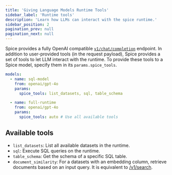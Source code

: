 ```yaml
---
title: 'Giving Language Models Runtime Tools'
sidebar_label: 'Runtime tools'
description: 'Learn how LLMs can interact with the spice runtime.'
sidebar_position: 2
pagination_prev: null
pagination_next: null
---
```


Spice provides a fully OpenAI compatible [`v1/chat/completion`](/api/http/chat-completions) endpoint.
In addition to user-provided tools (in the request payload), Spice provides a set of tools to let LLM interact with the runtime. To provide these tools to a Spice model, specify them in its `params.spice_tools`.
```yaml
models:
  - name: sql-model
    from: openai/gpt-4o
    params:
      spice_tools: list_datasets, sql, table_schema

  - name: full-runtime
    from: openai/gpt-4o
    params:
      spice_tools: auto # Use all available tools
```

## Available tools
 - `list_datasets`: List all available datasets in the runtime.
 - `sql`: Execute SQL queries on the runtime.
 - `table_schema`: Get the schema of a specific SQL table.
 - `document_similarity`: For a datasets with an embedding column, retrieve documents based on an input query. It is equivalent to [/v1/search](/api/http/search).
